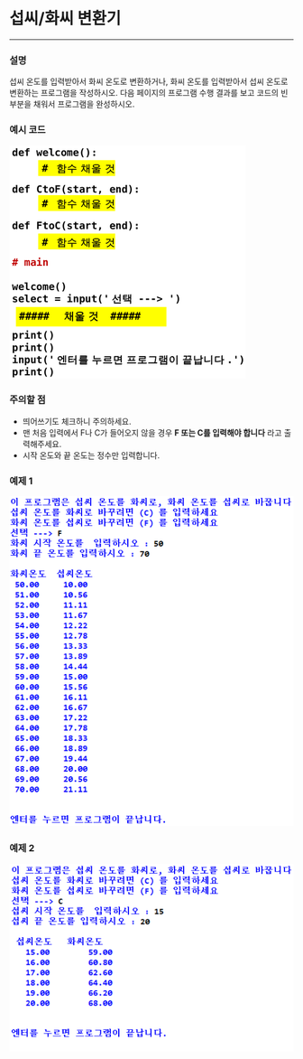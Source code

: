 # 섭씨/화씨 변환기
****
### 설명
섭씨 온도를 입력받아서 화씨 온도로 변환하거나, 화씨 온도를 입력받아서 섭씨 온도로 변환하는 프로그램을 작성하시오. 다음 페이지의 프로그램 수행 결과를 보고 코드의 빈 부분을 채워서 프로그램을 완성하시오.

### 예시 코드
![](/week07/p2/ex.png)

### 주의할 점
- 띄어쓰기도 체크하니 주의하세요.
- 맨 처음 입력에서 F나 C가 들어오지 않을 경우 **F 또는 C를 입력해야 합니다** 라고 출력해주세요.
- 시작 온도와 끝 온도는 정수만 입력합니다.

### 예제 1
![](/week07/p2/00.png)

### 예제 2
![](/week07/p2/01.png)
